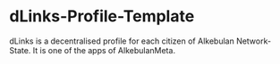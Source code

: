# dLinks-Profile-Template
dLinks is a decentralised profile for each citizen of Alkebulan Network-State.   It is one of the apps of AlkebulanMeta. 
